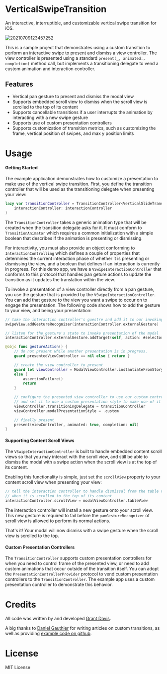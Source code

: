 # VerticalSwipeTransition
An interactive, interruptible, and customizable vertical swipe transition for iOS. 

![20210709123457252](https://user-images.githubusercontent.com/110691/125122262-66e4c000-e0b2-11eb-897a-848dcec27738.gif)

This is a sample project that demonstrates using a custom transition to perform an interactive swipe to present and dismiss a view controller. The view controller is presented using a standard `present(_, animated:, completion)` method call, but implements a transitioning delegate to vend a custom animation and interaction controller.

## Features
- Vertical pan gesture to present and dismiss the modal view
- Supports embedded scroll view to dismiss when the scroll view is scrolled to the top of its content
- Supports cancellable transitions if a user interrupts the animation by interacting with a new swipe gesture
- Supports use of custom presentation controllers
- Supports customization of transition metrics, such as customizing the frame, vertical position of swipes, and max y position limits

# Usage
#### Getting Started
The example application demonstrates how to customize a presentation to make use of the vertical swipe transition. First, you define the transition controller that will be used as the transitioning delegate when presenting your view:

```swift
lazy var transitionController = TransitionController<VerticalSlideTransitionAnimator>(
    interactionController: interactionController
)
```
The `TransitionController` takes a generic animation type that will be created when the transition delegate asks for it. It must conform to `TransitionAnimator` which requires a common initialization with a simple boolean that describes if the animation is presenting or dismissing.

For interactivity, you must also provide an object conforming to `InteractionControlling` which defines a couple of properties that determines the current interaction phase of whether it is presenting or dismissing the view, and a boolean that defines if an interaction is currently in progress. For this demo app, we have a `VSwipeInteractionController` that conforms to this protocol that handles pan geture actions to update the transition as it updates the translation within the view. 

To invoke a presentation of a view controller directly from a pan gesture, you use the gesture that is provided by the `VSwipeInteractionController`. You can add that gesture to the view you want a swipe to occur on to engage the presentation. The following code shows how to add the gesture to your view, and being your presentation:

```swift
// take the interaction controller's guestre and add it to our invoking view
swipeView.addGestureRecognizer(interactionController.externalGesture)

// listen for the gesture's state to invoke presentation of the modal
interactionController.externalGesture.addTarget(self, action: #selector(gestureAction))
```
```swift
@objc func gestureAction() {
    // do not present while another presentation is in progress.
    guard presentedViewController == nil else { return }

    // create the view controller to present
    guard let viewController = ModalViewController.instantiateFromStoryboard() as? UINavigationController
    else {
        assertionFailure()
        return
    }

    // configure the presented view controller to use our custom controller,
    // and set it to use a custom presentation style to make use of it
    viewController.transitioningDelegate = transitionController
    viewController.modalPresentationStyle = .custom

    // finally present
    present(viewController, animated: true, completion: nil)
}
```

#### Supporting Content Scroll Views
The `VSwipeInteractionController` is built to handle embedded content scroll views so that you may interact with the scroll view, and still be able to dismiss the modal with a swipe action when the scroll view is at the top of its content.

Enabling this functionality is simple, just set the `scrollView` property to your content scroll view when presenting your view:
```swift
// tell the interaction controller to handle dismissal from the table view
// when it is scrolled to the top of its content
interactionController.scrollView = modalViewController.tableView
```

The interaction controller will install a new gesture onto your scroll view. This new gesture is required to fail before the `panGestureRecognizer` of scroll view is allowed to perform its normal actions. 

That's it! Your modal will now dismiss with a swipe gesture when the scroll view is scrolled to the top.

#### Custom Presentation Controllers
The `TransitionController` supports custom presentation controllers for when you need to control frame of the presented view, or need to add custom animations that occur outside of the transition itself. You can adopt the `PresentationControllerProvider` protocol to vend custom presentation controllers to the `TransitionController`. The example app uses a custom presentation controller to demonstrate this behavior.

# Credits
All code was written by and developed [Grant Davis](https://grantdavisinteractive.com).

A big thanks to [Daniel Gauthier](https://danielgauthier.me/) for writing articles on custom transitions, as well as providing [example code on github](https://github.com/danielmgauthier/ViewControllerTransitionExample).


# License
MIT License
